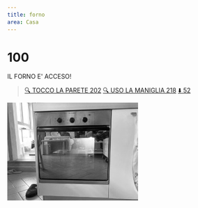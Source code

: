 ```yaml
---
title: forno
area: Casa
---
```

# 100
IL FORNO E' ACCESO!

> [🔍 TOCCO LA PARETE 202](202-cucina-forno-MALUS.md)
> [🔍 USO LA MANIGLIA 218](218-cucina-forno_spento-OGGETTO.md)
> [⬇️ 52](52-casa-cucina.md)

![foto_118](../_assets/preview/foto_118.jpg)